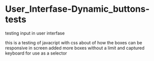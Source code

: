 # User_Interfase-Dynamic_buttons-tests
testing input in user interfase

this is a testing of javacript with css about of how the boxes can be responsive in screen added more boxes without a limit and captured keyboard for use as a selector
